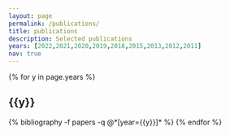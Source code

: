 ```yaml
---
layout: page
permalink: /publications/
title: publications
description: Selected publications 
years: [2022,2021,2020,2019,2018,2015,2013,2012,2011]
nav: true
---
```


<div class="publications">

{% for y in page.years %}
  <h2 class="year">{{y}}</h2>
  {% bibliography -f papers -q @*[year={{y}}]* %}
{% endfor %}

</div>
